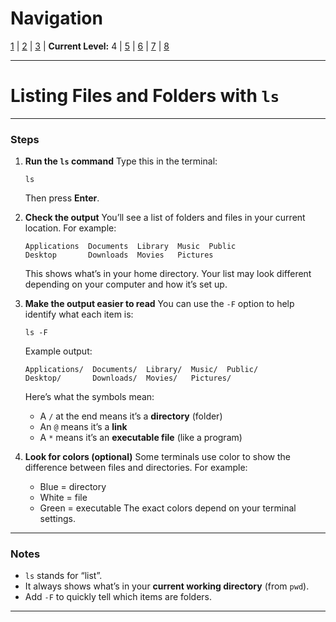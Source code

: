 # Navigation
[1](./unix-shell-basics-pwd-ls-lv1.md) | [2](./unix-shell-basics-pwd-ls-lv2.md) | [3](./unix-shell-basics-pwd-ls-lv3.md) | **Current Level:** 4 | [5](./unix-shell-basics-pwd-ls-lv5.md) | [6](./unix-shell-basics-pwd-ls-lv6.md) | [7](./unix-shell-basics-pwd-ls-lv7.md) | [8](./unix-shell-basics-pwd-ls-lv8.md)

---

# Listing Files and Folders with `ls`

---

### Steps

1. **Run the `ls` command**
   Type this in the terminal:

   ```
   ls
   ```

   Then press **Enter**.

2. **Check the output**
   You’ll see a list of folders and files in your current location. For example:

   ```
   Applications  Documents  Library  Music  Public
   Desktop       Downloads  Movies   Pictures
   ```

   This shows what’s in your home directory. Your list may look different depending on your computer and how it’s set up.

3. **Make the output easier to read**
   You can use the `-F` option to help identify what each item is:

   ```
   ls -F
   ```

   Example output:

   ```
   Applications/  Documents/  Library/  Music/  Public/
   Desktop/       Downloads/  Movies/   Pictures/
   ```

   Here’s what the symbols mean:

   * A `/` at the end means it’s a **directory** (folder)
   * An `@` means it’s a **link**
   * A `*` means it’s an **executable file** (like a program)

4. **Look for colors (optional)**
   Some terminals use color to show the difference between files and directories. For example:

   * Blue = directory
   * White = file
   * Green = executable
     The exact colors depend on your terminal settings.

---

### Notes

* `ls` stands for “list”.
* It always shows what’s in your **current working directory** (from `pwd`).
* Add `-F` to quickly tell which items are folders.

---

